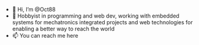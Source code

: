 - 👋 Hi, I’m @Oct88
- 👀 Hobbyist in programming and web dev, working with embedded systems for mechatronics integrated projects and web technologies for enabling a better way to reach the world
- 📫 You can reach me here
